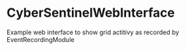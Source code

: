 CyberSentinelWebInterface
=========================

Example web interface to show grid actitivy as recorded by EventRecordingModule
